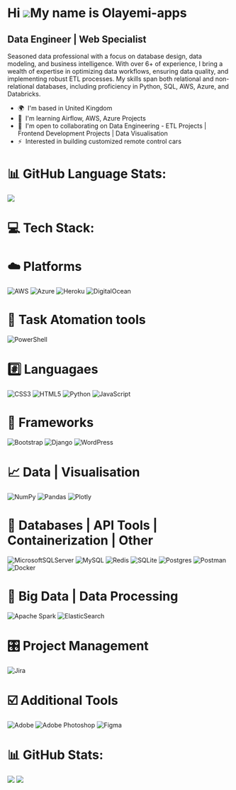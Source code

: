 Hi ![](https://user-images.githubusercontent.com/18350557/176309783-0785949b-9127-417c-8b55-ab5a4333674e.gif)My name is Olayemi-apps
====================================================================================================================================

Data Engineer | Web Specialist
------------------------------

Seasoned data professional with a focus on database design, data modeling, and business intelligence. With over 6+ of experience, I bring a wealth of expertise in optimizing data workflows, ensuring data quality, and implementing robust ETL processes. My skills span both relational and non-relational databases, including proficiency in Python, SQL, AWS, Azure, and Databricks.

* 🌍  I'm based in United Kingdom
* 🧠  I'm learning Airflow, AWS, Azure Projects
* 🤝  I'm open to collaborating on Data Engineering - ETL Projects | Frontend Development Projects | Data Visualisation
* ⚡  Interested in building customized remote control cars

# 📊 GitHub Language Stats:
![](https://github-readme-stats.vercel.app/api/top-langs/?username=Olayemi-apps&theme=default&hide_border=false&include_all_commits=false&count_private=false&layout=compact)

# 💻 Tech Stack:

# :cloud: **Platforms**
![AWS](https://img.shields.io/badge/AWS-%23FF9900.svg?style=for-the-badge&logo=amazon-aws&logoColor=white)  ![Azure](https://img.shields.io/badge/azure-%230072C6.svg?style=for-the-badge&logo=microsoftazure&logoColor=white) ![Heroku](https://img.shields.io/badge/heroku-%23430098.svg?style=for-the-badge&logo=heroku&logoColor=white) ![DigitalOcean](https://img.shields.io/badge/DigitalOcean-%230167ff.svg?style=for-the-badge&logo=digitalOcean&logoColor=white)

# 🔳 Task Atomation tools
![PowerShell](https://img.shields.io/badge/PowerShell-%235391FE.svg?style=for-the-badge&logo=powershell&logoColor=white)

# #️⃣ Languagaes
![CSS3](https://img.shields.io/badge/css3-%231572B6.svg?style=for-the-badge&logo=css3&logoColor=white) ![HTML5](https://img.shields.io/badge/html5-%23E34F26.svg?style=for-the-badge&logo=html5&logoColor=white) ![Python](https://img.shields.io/badge/python-3670A0?style=for-the-badge&logo=python&logoColor=ffdd54)  ![JavaScript](https://img.shields.io/badge/javascript-%23323330.svg?style=for-the-badge&logo=javascript&logoColor=%23F7DF1E)   

# 🛄 Frameworks
![Bootstrap](https://img.shields.io/badge/bootstrap-%238511FA.svg?style=for-the-badge&logo=bootstrap&logoColor=white) ![Django](https://img.shields.io/badge/django-%23092E20.svg?style=for-the-badge&logo=django&logoColor=white) ![WordPress](https://img.shields.io/badge/WordPress-%23117AC9.svg?style=for-the-badge&logo=WordPress&logoColor=white) 

# 📈 Data | Visualisation
![NumPy](https://img.shields.io/badge/numpy-%23013243.svg?style=for-the-badge&logo=numpy&logoColor=white)  ![Pandas](https://img.shields.io/badge/pandas-%23150458.svg?style=for-the-badge&logo=pandas&logoColor=white) ![Plotly](https://img.shields.io/badge/Plotly-%233F4F75.svg?style=for-the-badge&logo=plotly&logoColor=white)

# 🚡 Databases | API Tools | Containerization | Other
![MicrosoftSQLServer](https://img.shields.io/badge/Microsoft%20SQL%20Server-CC2927?style=for-the-badge&logo=microsoft%20sql%20server&logoColor=white) ![MySQL](https://img.shields.io/badge/mysql-%2300000f.svg?style=for-the-badge&logo=mysql&logoColor=white) ![Redis](https://img.shields.io/badge/redis-%23DD0031.svg?style=for-the-badge&logo=redis&logoColor=white)
 ![SQLite](https://img.shields.io/badge/sqlite-%2307405e.svg?style=for-the-badge&logo=sqlite&logoColor=white) ![Postgres](https://img.shields.io/badge/postgres-%23316192.svg?style=for-the-badge&logo=postgresql&logoColor=white) ![Postman](https://img.shields.io/badge/Postman-FF6C37?style=for-the-badge&logo=postman&logoColor=white) ![Docker](https://img.shields.io/badge/docker-%230db7ed.svg?style=for-the-badge&logo=docker&logoColor=white)

# 🚛 Big Data | Data Processing
![Apache Spark](https://img.shields.io/badge/Apache%20Spark-FDEE21?style=for-the-badge&logo=apachespark&logoColor=black) ![ElasticSearch](https://img.shields.io/badge/-ElasticSearch-005571?style=for-the-badge&logo=elasticsearch)   

# 🎛️ Project Management
![Jira](https://img.shields.io/badge/jira-%230A0FFF.svg?style=for-the-badge&logo=jira&logoColor=white)

# ☑️ Additional Tools
![Adobe](https://img.shields.io/badge/adobe-%23FF0000.svg?style=for-the-badge&logo=adobe&logoColor=white) ![Adobe Photoshop](https://img.shields.io/badge/adobe%20photoshop-%2331A8FF.svg?style=for-the-badge&logo=adobe%20photoshop&logoColor=white) ![Figma](https://img.shields.io/badge/figma-%23F24E1E.svg?style=for-the-badge&logo=figma&logoColor=white)     

# 📊 GitHub Stats:
![](https://github-readme-streak-stats.herokuapp.com/?user=Olayemi-apps&theme=default&hide_border=false)
![](https://github-readme-stats.vercel.app/api?username=Olayemi-apps&theme=default&hide_border=false&include_all_commits=false&count_private=false)

<!-- Proudly created with GPRM ( https://gprm.itsvg.in ) -->

